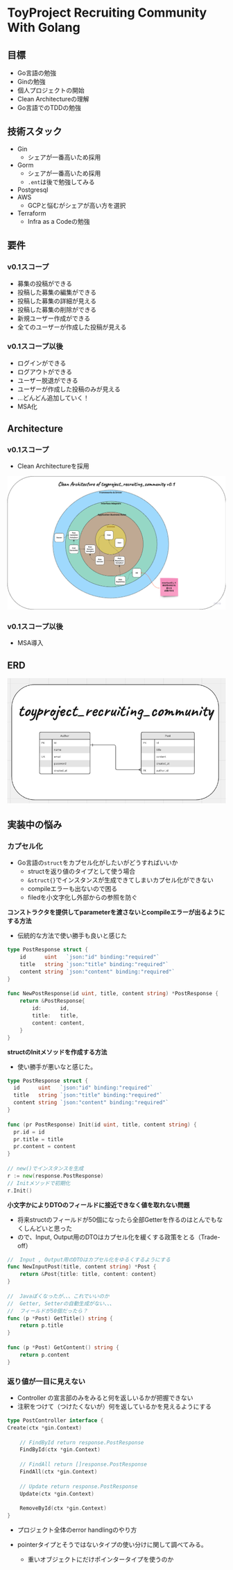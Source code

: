 # ToyProject Recruiting Community With Golang
## 目標
- Go言語の勉強
- Ginの勉強
- 個人プロジェクトの開始
- Clean Architectureの理解
- Go言語でのTDDの勉強

## 技術スタック
- Gin
  - シェアが一番高いため採用
- Gorm
  - シェアが一番高いため採用
  - `.ent`は後で勉強してみる
- Postgresql
- AWS
  - GCPと悩むがシェアが高い方を選択
- Terraform
  - Infra as a Codeの勉強

## 要件
### v0.1スコープ
- 募集の投稿ができる
- 投稿した募集の編集ができる
- 投稿した募集の詳細が見える
- 投稿した募集の削除ができる
- 新規ユーザー作成ができる
- 全てのユーザーが作成した投稿が見える
### v0.1スコープ以後
- ログインができる
- ログアウトができる
- ユーザー脱退ができる
- ユーザーが作成した投稿のみが見える
- ...どんどん追加していく！
- MSA化

## Architecture
### v0.1スコープ
- Clean Architectureを採用

![clean](resources/clean_architecture.png)

### v0.1スコープ以後
- MSA導入

## ERD
![erd](resources/erd.png)




## 実装中の悩み

### カプセル化
- Go言語の`struct`をカプセル化がしたいがどうすればいいか
  - structを返り値のタイプとして使う場合
  - `&struct{}`でインスタンスが生成できてしまいカプセル化ができない
  - compileエラーも出ないので困る
  - filedを小文字化し外部からの参照を防ぐ

**コンストラクタを提供してparameterを渡さないとcompileエラーが出るようにする方法**
- 伝統的な方法で使い勝手も良いと感じた
```go
type PostResponse struct {
	id      uint   `json:"id" binding:"required"`
	title   string `json:"title" binding:"required"`
	content string `json:"content" binding:"required"`
}

func NewPostResponse(id uint, title, content string) *PostResponse {
	return &PostResponse{
		id:      id,
		title:   title,
		content: content,
	}
}
```

**structのInitメソッドを作成する方法**
- 使い勝手が悪いなと感じた。
```go
type PostResponse struct {
  id      uint   `json:"id" binding:"required"`
  title   string `json:"title" binding:"required"`
  content string `json:"content" binding:"required"`
}

func (pr PostResponse) Init(id uint, title, content string) {
  pr.id = id
  pr.title = title
  pr.content = content
}

// new()でインスタンスを生成
r := new(response.PostResponse)
// Initメソッドで初期化
r.Init()
```

**小文字かによりDTOのフィールドに接近できなく値を取れない問題**
- 将来structのフィールドが50個になったら全部Getterを作るのはとんでもなくしんどいと思った
- ので、Input, Output用のDTOはカプセル化を緩くする政策をとる（Trade-off）
```go
//  Input , Output用のDTOはカプセル化をゆるくするようにする
func NewInputPost(title, content string) *Post {
	return &Post{title: title, content: content}
}

//  Javaぽくなったが、、、これでいいのか
//  Getter, Setterの自動生成がない、、、
//  フィールドが50個だったら？
func (p *Post) GetTitle() string {
	return p.title
}

func (p *Post) GetContent() string {
	return p.content
}
```

### 返り値が一目に見えない
- Controller の宣言部のみをみると何を返しいるかが把握できない
- 注釈をつけて（つけたくないが）何を返しているかを見えるようにする
```go
type PostController interface {
Create(ctx *gin.Context)

	// FindById return response.PostResponse
	FindById(ctx *gin.Context)

	// FindAll return []response.PostResponse
	FindAll(ctx *gin.Context)

	// Update return response.PostResponse
	Update(ctx *gin.Context)

	RemoveById(ctx *gin.Context)
}
```


- プロジェクト全体のerror handlingのやり方

- pointerタイプとそうではないタイプの使い分けに関して調べてみる。 
  - 重いオブジェクトにだけポインタータイプを使うのか